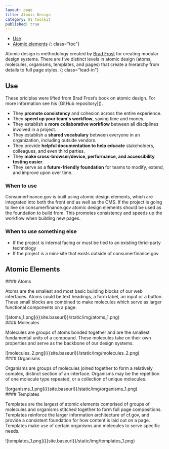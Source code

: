 ```yaml
---
layout: page
title: Atomic Design
category: UI toolkit
published: true
---
```


- [Use](#use)
- [Atomic elements](#atomic-elements)
{: class="toc"}

Atomic design is methodology created by [Brad Frost](http://bradfrost.com/) for creating modular design systems. There are five distinct levels in atomic design (atoms, molecules, organisms, templates, and pages) that create a hierarchy from details to full page styles. 
{: class="lead-in"}

<h2 id="use">Use</h2>
<p>These priciplas were lifted from Brad Frost’s book on atomic design. For more information see his [GitHub repository]().</p>

* They **promote consistency** and cohesion across the entire experience.
* They **speed up your team's workflow**, saving time and money.
* They establish a **more collaborative workflow** between all disciplines involved in a project.
* They establish a **shared vocabulary** between everyone in an organization, including outside vendors.
* They provide **helpful documentation to help educate** stakeholders, colleagues, and even third parties.
* They **make cross-browser/device, performance, and accessibility testing easier**.
* They serve as a **future-friendly foundation** for teams to modify, extend, and improve upon over time.

### When to use
Consumerfinance.gov is built using atomic design elements, which are integrated into both the front end as well as the CMS. If the project is going to live on consumerfinance.gov atomic design elements should be used as the foundation to build from. This promotes consistency and speeds up the workflow when building new pages.


### When to use something else
* If the project is internal facing or must be tied to an existing thrid-party technology
* If the project is a mini-site that exists outside of consumerfinance.gov

<h2 id="atomic-elements">Atomic Elements</h2>

<div class="content-33 content-first">
#### Atoms
<p>Atoms are the smallest and most basic building blocks of our web interfaces. Atoms could be text headings, a form label, an input or a button. These small blocks are combined to make molecules which serve as larger functional components on a page.</p>
</div>

<div class="content-67 content-last">
![atoms_1.png]({{site.baseurl}}/static/img/atoms_1.png)
</div>

<div class="content-33 content-first">
#### Molecules
<p>Molecules are groups of atoms bonded together and are the smallest fundamental units of a compound. These molecules take on their own properties and serve as the backbone of our design systems.</p>
</div>

<div class="content-67 content-last">
![molecules_2.png]({{site.baseurl}}/static/img/molecules_2.png)
</div>

<div class="content-33 content-first">
#### Organisms
<p>Organisms are groups of molecules joined together to form a relatively complex, distinct section of an interface. Organisms may be the repetition of one molecule type repeated, or a collection of unique molecules.</p>
</div>

<div class="content-67 content-last">
![organisms_1.png]({{site.baseurl}}/static/img/organisms_1.png)
</div>

<div class="content-33 content-first">
#### Templates
<p>Templates are the largest of atomic elements comprised of groups of molecules and organisms stitched together to form full page compositions. Templates reinforce the larger information architecture of cf.gov, and provide a consistent foundation for how content is laid out on a page. Templates make use of certain organisms and molecules to serve specific needs.</p>
</div>


<div class="content-67 content-last">
![templates_1.png]({{site.baseurl}}/static/img/templates_1.png)
</div>



